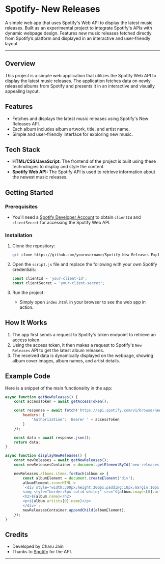 # Spotify- New Releases
 A simple web app that uses Spotify's Web API to display the latest music releases. Built as an experimental project to integrate Spotify's APIs with dynamic webpage design. Features new music releases fetched directly from Spotify’s platform and displayed in an interactive and user-friendly layout.

---

## Overview
This project is a simple web application that utilizes the Spotify Web API to display the latest music releases. The application fetches data on newly released albums from Spotify and presents it in an interactive and visually appealing layout.

## Features
- Fetches and displays the latest music releases using Spotify's New Releases API.
- Each album includes album artwork, title, and artist name.
- Simple and user-friendly interface for exploring new music.

## Tech Stack
- **HTML/CSS/JavaScript:** The frontend of the project is built using these technologies to display and style the content.
- **Spotify Web API:** The Spotify API is used to retrieve information about the newest music releases.

## Getting Started

### Prerequisites
- You'll need a [Spotify Developer Account](https://developer.spotify.com/dashboard/login) to obtain `clientId` and `clientSecret` for accessing the Spotify Web API.

### Installation
1. Clone the repository:
    ```bash
    git clone https://github.com/yourusername/Spotify-New-Releases-Explorer.git
    ```
2. Open the `script.js` file and replace the following with your own Spotify credentials:
    ```js
    const clientId = 'your-client-id';
    const clientSecret = 'your-client-secret';
    ```

3. Run the project:
    - Simply open `index.html` in your browser to see the web app in action.

## How It Works
1. The app first sends a request to Spotify's token endpoint to retrieve an access token.
2. Using the access token, it then makes a request to Spotify's `New Releases` API to get the latest album releases.
3. The received data is dynamically displayed on the webpage, showing album cover images, album names, and artist details.

## Example Code

Here is a snippet of the main functionality in the app:

```js
async function getNewReleases() {
    const accessToken = await getAccessToken();

    const response = await fetch('https://api.spotify.com/v1/browse/new-releases', {
        headers: {
            'Authorization': 'Bearer ' + accessToken
        }
    });

    const data = await response.json();
    return data;
}

async function displayNewReleases() {
    const newReleases = await getNewReleases();
    const newReleasesContainer = document.getElementById('new-releases');

    newReleases.albums.items.forEach(album => {
        const albumElement = document.createElement('div');
        albumElement.innerHTML = 
        `<div style="width:300px;height:300px;padding:10px;margin:10px;display:flex;flex-direction:column;justify-content:center;align-items:center;border-radius:20px;">
        <img style="border:5px solid white;" src="${album.images[0].url}" alt="Album Art" width="120" height="120">
        <h2>${album.name}</h2>
        <p>${album.artists[0].name}</p>
        </div>`;
        newReleasesContainer.appendChild(albumElement);
    });
}
```


## Credits
- Developed by Charu Jain
- Thanks to [Spotify](https://developer.spotify.com/documentation/web-api) for the API.

---
